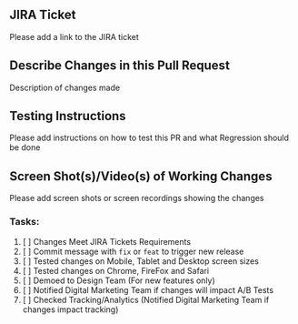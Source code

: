 ## JIRA Ticket
Please add a link to the JIRA ticket

## Describe Changes in this Pull Request
Description of changes made

## Testing Instructions
Please add instructions on how to test this PR and what Regression should be done

## Screen Shot(s)/Video(s) of Working Changes
Please add screen shots or screen recordings showing the changes

### Tasks:

1. [ ] Changes Meet JIRA Tickets Requirements
2. [ ] Commit message with `fix` or `feat` to trigger new release
3. [ ] Tested changes on Mobile, Tablet and Desktop screen sizes
4. [ ] Tested changes on Chrome, FireFox and Safari
5. [ ] Demoed to Design Team (For new features only)
6. [ ] Notified Digital Marketing Team if changes will impact A/B Tests
7. [ ] Checked Tracking/Analytics (Notified Digital Marketing Team if changes impact tracking)
